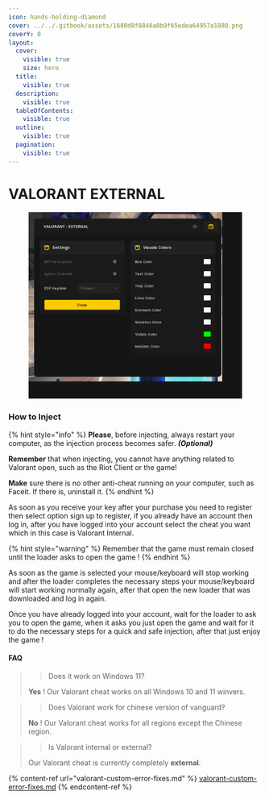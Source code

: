 ```yaml
---
icon: hands-holding-diamond
cover: ../../.gitbook/assets/1680d8f8846a0b9f65edea64957a1880.png
coverY: 0
layout:
  cover:
    visible: true
    size: hero
  title:
    visible: true
  description:
    visible: true
  tableOfContents:
    visible: true
  outline:
    visible: true
  pagination:
    visible: true
---
```


# VALORANT EXTERNAL

<figure><img src="../../.gitbook/assets/valext gif (1).gif" alt=""><figcaption></figcaption></figure>

### How to Inject <a href="#how-to-inject" id="how-to-inject"></a>

{% hint style="info" %}
**Please**, before injecting, always restart your computer, as the injection process becomes safer. _**(Optional)**_

**Remember** that when injecting, you cannot have anything related to Valorant open, such as the Riot Client or the game!

**Make** sure there is no other anti-cheat running on your computer, such as Faceit. If there is, uninstall it.
{% endhint %}

As soon as you receive your key after your purchase you need to register then select option sign up to register, if you already have an account then log in, after you have logged into your account select the cheat you want which in this case is Valorant Internal.

{% hint style="warning" %}
Remember that the game must remain closed until the loader asks to open the game !
{% endhint %}

As soon as the game is selected your mouse/keyboard will stop working and after the loader completes the necessary steps your mouse/keyboard will start working normally again, after that open the new loader that was downloaded and log in again.

Once you have already logged into your account, wait for the loader to ask you to open the game, when it asks you just open the game and wait for it to do the necessary steps for a quick and safe injection, after that just enjoy the game !



#### FAQ <a href="#faq" id="faq"></a>

> > Does it work on Windows 11?
>
> **Yes** ! Our Valorant cheat works on all Windows 10 and 11 winvers.

> > Does Valorant work for chinese version of vanguard?
>
> **No** ! Our Valorant cheat works for all regions except the Chinese region.

> > Is Valorant internal or external?
>
> Our Valorant cheat is currently completely **external**.



{% content-ref url="valorant-custom-error-fixes.md" %}
[valorant-custom-error-fixes.md](valorant-custom-error-fixes.md)
{% endcontent-ref %}
